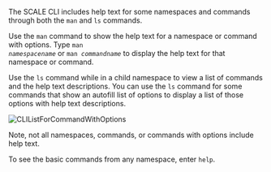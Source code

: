 ---
---


The SCALE CLI includes help text for some namespaces and commands through both the `man` and `ls` commands. 

Use the `man` command to show the help text for a namespace or command with options. 
Type <code>man <i>namespacename</i></code> or <code>man <i>commandname</i></code> to display the help text for that namespace or command.

Use the `ls` command while in a child namespace to view a list of commands and the help text descriptions. 
You can use the `ls` command for some commands that show an autofill list of options to display a list of those options with help text descriptions.

![CLIListForCommandWithOptions](/images/Scale/CLI/CLIListForCommandWithOptions.png "List output with help text")

Note, not all namespaces, commands, or commands with options include help text. 

To see the basic commands from any namespace, enter `help`.

